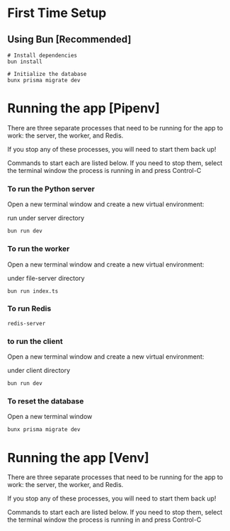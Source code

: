 # First Time Setup

## Using Bun [Recommended]

```
# Install dependencies
bun install

# Initialize the database
bunx prisma migrate dev

```

# Running the app [Pipenv]

There are three separate processes that need to be running for the app to work: the server, the worker, and Redis.

If you stop any of these processes, you will need to start them back up!

Commands to start each are listed below. If you need to stop them, select the terminal window the process is running in and press Control-C

### To run the Python server

Open a new terminal window and create a new virtual environment:


run under server directory
```
bun run dev
```

### To run the worker

Open a new terminal window and create a new virtual environment:

under file-server directory
```
bun run index.ts
```

### To run Redis

```
redis-server
```

### to run the client

Open a new terminal window and create a new virtual environment:

under client directory
```
bun run dev
```
### To reset the database

Open a new terminal window 

```
bunx prisma migrate dev
```

# Running the app [Venv]


There are three separate processes that need to be running for the app to work: the server, the worker, and Redis.

If you stop any of these processes, you will need to start them back up!

Commands to start each are listed below. If you need to stop them, select the terminal window the process is running in and press Control-C


